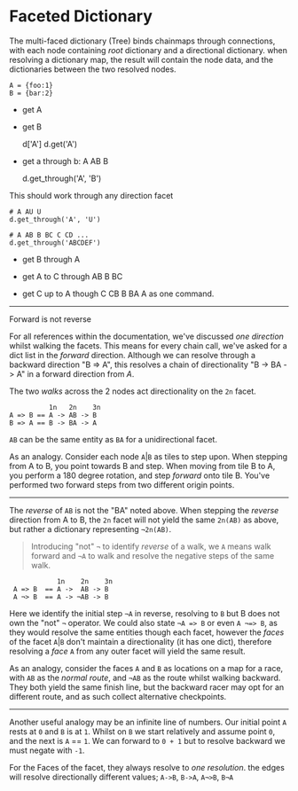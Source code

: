 # Faceted Dictionary

The multi-faced dictionary (Tree) binds chainmaps through connections, with each node
containing _root_ dictionary and a directional dictionary. when resolving a dictionary map,
the result will contain the node data, and the dictionaries between the two resolved nodes.

    A = {foo:1}
    B = {bar:2}

+ get A
+ get B

    d['A']
    d.get('A')

+ get a through b: A AB B

    d.get_through('A', 'B')

This should work through any direction facet

    # A AU U
    d.get_through('A', 'U')

    # A AB B BC C CD ...
    d.get_through('ABCDEF')

+ get B through A

+ get A to C through AB B BC

+ get C up to A though C CB B BA A as one command.

---

Forward is not reverse

For all references within the documentation, we've discussed _one direction_ whilst walking the facets. This means for every chain call, we've asked for a dict list in the _forward_ direction. Although we can resolve through a backward direction "B => A", this resolves a chain of directionality "B -> BA -> A" in a forward direction from _A_.

The two _walks_ across the 2 nodes act directionality on the `2n` facet.

              1n   2n    3n
    A => B == A -> AB -> B
    B => A == B -> BA -> A

`AB` can be the same entity as `BA` for a unidirectional facet.

As an analogy. Consider each node `A`|`B` as tiles to step upon. When stepping from A to B, you point towards B and step. When moving from tile B to A, you perform a 180 degree rotation, and step _forward_ onto tile B.  You've performed two forward steps from two different origin points.

---

The _reverse_ of `AB` is not the "BA" noted above.  When stepping the _reverse_ direction from A to B, the `2n` facet will not yield the same `2n(AB)` as above, but rather a dictionary representing `¬2n(AB)`.

> Introducing "not" `¬` to identify _reverse_ of a walk, we `A` means walk forward and `¬A` to walk and resolve the negative steps of the same walk.


                1n    2n    3n
     A => B  == A ->  AB -> B
     A ¬> B  == A -> ¬AB -> B

Here we identify the initial step `¬A` in reverse, resolving to `B` but B does not own the "not" `¬` operator. We could also state `¬A => B` or even `A ¬=> B`, as they would resolve the same entities though each facet, however the _faces_ of the facet `A`|`B` don't maintain a directionality (it has one dict), therefore resolving a _face_ `A` from any outer facet will yield the same result.

As an analogy, consider the faces `A` and `B` as locations on a map for a race, with `AB` as the _normal route_, and `¬AB` as the route whilst walking backward. They both yield the same finish line, but the backward racer may opt for an different route, and as such collect alternative checkpoints.

---

Another useful analogy may be an infinite line of numbers. Our initial point `A` rests at `0` and `B` is at `1`. Whilst on `B` we start relatively and assume point `0`, and the next is `A` == `1`. We can forward to `0 + 1` but to resolve backward we must negate with `-1`.

For the Faces of the facet, they always resolve to _one resolution_. the edges will resolve directionally different values; `A->B`, `B->A`, `A¬>B`, `B¬A`
